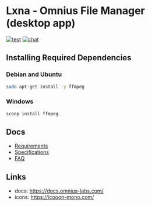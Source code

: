 # Lxna - Omnius File Manager (desktop app)

[![test](https://github.com/omnius-labs/lxna/actions/workflows/test.yml/badge.svg?branch=main)](https://github.com/omnius-labs/lxna/actions/workflows/test.yml)
[![chat](https://badges.gitter.im/omnius-labs.svg)](https://gitter.im/omnius-labs/community)

## Installing Required Dependencies

### Debian and Ubuntu

```sh
sudo apt-get install -y ffmpeg
```

### Windows

```sh
scoop install ffmpeg
```

## Docs

- [Requirements](./docs/requirements/index.adoc)
- [Specifications](./docs/specifications/index.adoc)
- [FAQ](./docs/faq.md)

## Links

- docs: https://docs.omnius-labs.com/
- icons: https://icooon-mono.com/
